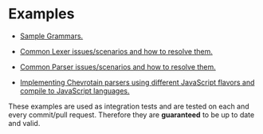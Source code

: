 # Examples

* [Sample Grammars.](https://github.com/SAP/chevrotain/blob/master/examples/grammars)

* [Common Lexer issues/scenarios and how to resolve them.](https://github.com/SAP/chevrotain/blob/master/examples/lexer)

* [Common Parser issues/scenarios and how to resolve them.](https://github.com/SAP/chevrotain/blob/master/examples/parser)

* [Implementing Chevrotain parsers using different JavaScript flavors and compile to JavaScript languages.](https://github.com/SAP/chevrotain/blob/master/examples/implementation_languages)


These examples are used as integration tests and are tested on each and every commit/pull request.
Therefore they are **guaranteed** to be up to date and valid.
